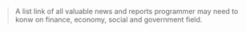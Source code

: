 
> A list link of all valuable news and reports programmer may need to konw on finance, economy, social and government field.
